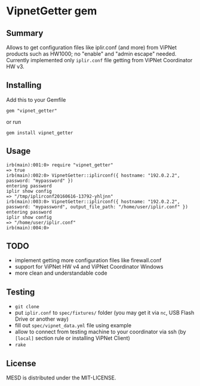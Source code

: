 # VipnetGetter gem

## Summary

Allows to get configuration files like iplir.conf (and more) from ViPNet products such as HW1000; no "enable" and "admin escape" needed. Currently implemented only `iplir.conf` file getting from ViPNet Coordinator HW v3.

## Installing

Add this to your Gemfile

`gem "vipnet_getter"`

or run

`gem install vipnet_getter`

## Usage

```
irb(main):001:0> require "vipnet_getter"
=> true
irb(main):002:0> VipnetGetter::iplirconf({ hostname: "192.0.2.2", password: "mypassword" })
entering password
iplir show config
=> "/tmp/iplirconf20160616-13792-yhljnn"
irb(main):003:0> VipnetGetter::iplirconf({ hostname: "192.0.2.2", password: "mypassword", output_file_path: "/home/user/iplir.conf" })
entering password
iplir show config
=> "/home/user/iplir.conf"
irb(main):004:0>
```

## TODO

* implement getting more configuration files like firewall.conf
* support for ViPNet HW v4 and ViPNet Coordinator Windows
* more clean and understandable code

## Testing

* `git clone`
* put `iplir.conf` to `spec/fixtures/` folder (you may get it via `nc`, USB Flash Drive or another way)
* fill out `spec/vipnet_data.yml` file using example
* allow to connect from testing machine to your coordinator via ssh (by `[local]` section rule or installing ViPNet Client)
* `rake`

## License

MESD is distributed under the MIT-LICENSE.
